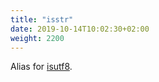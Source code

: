 ```yaml
---
title: "isstr"
date: 2019-10-14T10:02:30+02:00
weight: 2200
---
```


Alias for [isutf8](../../collection-api/isutf8).
